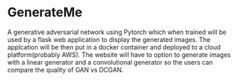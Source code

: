 # GenerateMe
A generative adversarial network using Pytorch which when trained will be used by a flask web application to display the generated images. The applcation will be then put in a docker container and deployed to a cloud platform(probably AWS). The website will have to option to generate images with a linear generator and a convolutional generator so the users can compare the quality of GAN vs DCGAN.
